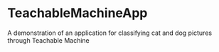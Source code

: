 # TeachableMachineApp
A demonstration of an application for classifying cat and dog pictures through Teachable Machine
